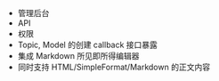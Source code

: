 - 管理后台
- API
- 权限
- Topic, Model 的创建 callback 接口暴露
- 集成 Markdown 所见即所得编辑器
- 同时支持 HTML/SimpleFormat/Markdown 的正文内容
